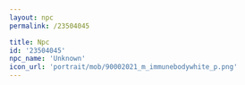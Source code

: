 ```yaml
---
layout: npc
permalink: /23504045

title: Npc
id: '23504045'
npc_name: 'Unknown'
icon_url: 'portrait/mob/90002021_m_immunebodywhite_p.png'
---
```

